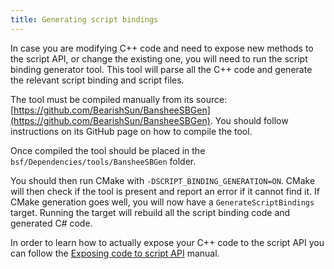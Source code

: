 ```yaml
---
title: Generating script bindings
---
```


In case you are modifying C++ code and need to expose new methods to the script API, or change the existing one, you will need to run the script binding generator tool. This tool will parse all the C++ code and generate the relevant script binding and script files.

The tool must be compiled manually from its source: [https://github.com/BearishSun/BansheeSBGen](https://github.com/BearishSun/BansheeSBGen). You should follow instructions on its GitHub page on how to compile the tool.

Once compiled the tool should be placed in the `bsf/Dependencies/tools/BansheeSBGen` folder. 

You should then run CMake with `-DSCRIPT_BINDING_GENERATION=ON`. CMake will then check if the tool is present and report an error if it cannot find it. If CMake generation goes well, you will now have a `GenerateScriptBindings` target. Running the target will rebuild all the script binding code and generated C# code.

In order to learn how to actually expose your C++ code to the script API you can follow the [Exposing code to script API](../Scripting/scriptingAuto) manual.